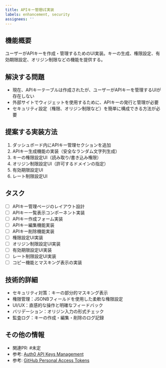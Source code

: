 ```yaml
---
title: APIキー管理UI実装
labels: enhancement, security
assignees: ''
---
```


## 機能概要
ユーザーがAPIキーを作成・管理するためのUI実装。キーの生成、権限設定、有効期限設定、オリジン制限などの機能を提供する。

## 解決する問題
- 現在、APIキーテーブルは作成されたが、ユーザーがAPIキーを管理するUIが存在しない
- 外部サイトでウィジェットを使用するために、APIキーの発行と管理が必要
- セキュリティ設定（権限、オリジン制限など）を簡単に構成できる方法が必要

## 提案する実装方法
1. ダッシュボード内にAPIキー管理セクションを追加
2. APIキー生成機能の実装（安全なランダム文字列生成）
3. キーの権限設定UI（読み取り/書き込み権限）
4. オリジン制限設定UI（許可するドメインの指定）
5. 有効期限設定UI
6. レート制限設定UI

## タスク
- [ ] APIキー管理ページのレイアウト設計
- [ ] APIキー一覧表示コンポーネント実装
- [ ] APIキー作成フォーム実装
- [ ] APIキー編集機能実装
- [ ] APIキー削除機能実装
- [ ] 権限設定UI実装
- [ ] オリジン制限設定UI実装
- [ ] 有効期限設定UI実装
- [ ] レート制限設定UI実装
- [ ] コピー機能とマスキング表示の実装

## 技術的詳細
- セキュリティ対策：キーの部分的マスキング表示
- 権限管理：JSONBフィールドを使用した柔軟な権限設定
- UI/UX：直感的な操作と明確なフィードバック
- バリデーション：オリジン入力の形式チェック
- 監査ログ：キーの作成・編集・削除のログ記録

## その他の情報
- 関連PR: #未定
- 参考: [Auth0 API Keys Management](https://auth0.com/docs/secure/tokens/access-tokens/management-api-access-tokens)
- 参考: [GitHub Personal Access Tokens](https://docs.github.com/en/authentication/keeping-your-account-and-data-secure/creating-a-personal-access-token)
